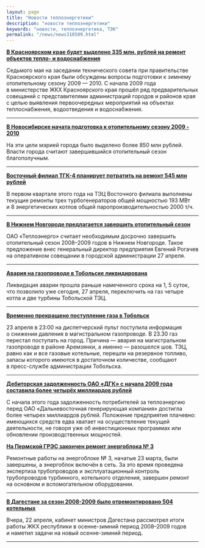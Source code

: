 ```yaml
---
layout: page
title: "Новости теплоэнергетики"
description: "новости теплоэнергетики"
keywords: "новости, теплоэнергетика, ТЭК"
permalink: "/news/news310509.html"
---
```




[ **В Красноярском крае будет выделено 335 млн. рублей на ремонт объектов тепло- и водоснабжения**](/news/070509_1.html)  
  
Седьмого мая на заседании технического совета при правительстве Красноярского края были обсуждены вопросы подготовки к зимнему отопительному сезону 2009 — 2010. С начала 2009 года в министерстве ЖКХ Красноярского края прошёл ряд предварительных совещаний с представителями администраций городов и районов края с целью выявления первоочередных мероприятий на объектах теплоснабжения, водоотведения и водоснабжения.

* * *

[ **В Новосибирске начата подготовка к отопительному сезону 2009 - 2010**](/news/300409_2.html)

На эти цели мэрией города было выделено более 850 млн рублей. Власти города считают завершившийся отопительный сезон благополучным.

* * *

[ **Восточный филиал ТГК-4 планирует потратить на ремонт 545 млн рублей**](/news/300409_1.html)

В первом квартале этого года на ТЭЦ Восточного филиала выполнены текущие ремонты трех турбогенераторов общей мощностью 193 МВт и 8 энергетических котлов общей паропроизводительностью 2000 т/ч.

* * *

[ **В Нижнем Новгороде предлагается завершить отопительный сезон**](/news/270409_2.html)

ОАО «Теплоэнерго» считает необходимым досрочно завершить отопительный сезон 2008–2009 годов в Нижнем Новгороде. Такое предложение внес генеральный директор предприятия Евгений Рогачев на оперативном совещании в городской администрации 27 апреля.

* * *

[ **Авария на газопроводе в Тобольске ликвидирована**](/news/270409_1.html)

Ликвидация аварии прошла раньше намеченного срока на 1, 5 суток, что позволило уже сегодня, 27 апреля, переключить на газ четыре котла и две турбины Тобольской ТЭЦ.

* * *

[ **Временно прекращено поступление газа в Тобольск**](/news/250409_1.html)

23 апреля в 23:00 на диспетчерский пульт поступила информация о снижении давления в магистральном газопроводе. В 23.30 газ перестал поступать на город. Причина — авария на магистральном газопроводе в районе Аремзянки, а именно — разошелся шов. ТЭЦ, равно как и все газовые котельные, перешли на резервное топливо, запасы которого имеются в достаточном количестве, сообщают в пресс-службе администрации Тобольска.

* * *

[ **Дебиторская задолженность ОАО «ДГК» с начала 2009 года составила более четырёх миллиардов рублей**](/news/240409_1.html)

С начала этого года задолженность потребителей за теплоэнергию перед ОАО «Дальневосточная генерирующая компания» достигла более четырех миллиардов рублей. Положение предприятия плачевно: имеющихся средств едва хватает на осуществление текущей деятельности, не говоря уже об инвестиционных программах или обновлении производственных мощностей.

[ **На Пермской ГРЭС закончен ремонт энергоблока № 3**](/news/230409_3.html)

Ремонтные работы на энергоблоке № 3, начатые 23 марта, были завершены, а энергоблок включён в сеть. За это время проведена экспертиза трубопроводов и эксплуатационный контроль трубопроводов турбинного, котельного отделения, завершен ремонт на основном и вспомогательном оборудовании.

* * *

[ **В Дагестане за сезон 2008-2009 было отремонтировано 504 котельных**](/news/230409_2.html)

Вчера, 22 апреля, кабинет министров Дагестана рассмотрел итоги работы ЖКХ республики в осенне-зимний период 2008–2009 годов и наметил задачи на новый осенне-зимний период.

* * *


